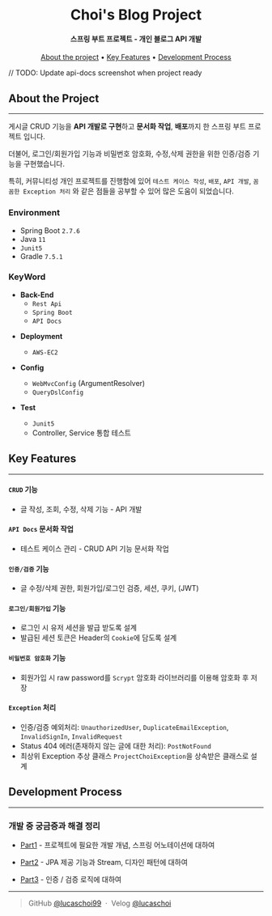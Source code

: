 <h1 align="center">
  Choi's Blog Project
  <br>
</h1>

<h4 align="center"> 스프링 부트 프로젝트 - 개인 블로그 API 개발</h4>

<p align="center">
  <a href="#about">About the project</a> •
  <a href="#key-features">Key Features</a> •
  <a href="#development-process">Development Process</a>
</p>

// TODO: Update api-docs screenshot when project ready

[comment]: <> (![screenshot]&#40;https://raw.githubusercontent.com/amitmerchant1990/electron-markdownify/master/app/img/markdownify.gif&#41;)

## About the Project

---

게시글 CRUD 기능을 **API 개발로 구현**하고 **문서화 작업**, **배포**까지 한 스프링 부트 프로젝트 입니다.

더불어, 로그인/회원가입 기능과 비밀번호 암호화, 수정,삭제 권한을 위한 인증/검증 기능을 구현했습니다.

특히, 커뮤니티성 개인 프로젝트를 진행함에 있어 `테스트 케이스 작성`, `배포`, `API 개발`, `꼼꼼한 Exception 처리` 와 같은 점들을 공부할 수 있어 많은 도움이 되었습니다.

### Environment
- Spring Boot `2.7.6`
- Java `11`
- `Junit5`
- Gradle `7.5.1`

### KeyWord
- **Back-End**
  - `Rest Api`
  - `Spring Boot`
  - `API Docs`

[comment]: <> (Front-End)

[comment]: <> (- `Vue.js`)

- **Deployment**
  - `AWS-EC2`

- **Config**
  - `WebMvcConfig` (ArgumentResolver)
  - `QueryDslConfig`

- **Test**
  - `Junit5`
  - Controller, Service 통합 테스트


## Key Features

---

#### `CRUD` 기능
- 글 작성, 조회, 수정, 삭제 기능 - API 개발

#### `API Docs` 문서화 작업
- 테스트 케이스 관리 - CRUD API 기능 문서화 작업  

#### `인증/검증` 기능
- 글 수정/삭제 권한, 회원가입/로그인 검증, 세션, 쿠키, (JWT)

#### `로그인/회원가입` 기능
- 로그인 시 유저 세션을 발급 받도록 설계
- 발급된 세션 토큰은 Header의 `Cookie`에 담도록 설계

#### `비밀번호 암호화` 기능
- 회원가입 시 raw password를 `Scrypt` 암호화 라이브러리를 이용해 암호화 후 저장

#### `Exception` 처리
- 인증/검증 예외처리: `UnauthorizedUser`, `DuplicateEmailException`, `InvalidSignIn`, `InvalidRequest`
- Status 404 에러(존재하지 않는 글에 대한 처리): `PostNotFound`
- 최상위 Exception 추상 클래스 `ProjectChoiException`을 상속받은 클래스로 설계


## Development Process

---

### 개발 중 궁금증과 해결 정리

- [Part1](https://velog.io/@lucaschoi/%EA%B0%9C%EC%9D%B8-%ED%94%84%EB%A1%9C%EC%A0%9D%ED%8A%B8-%EC%A7%84%ED%96%89-%EC%A4%91-%EA%B6%81%EA%B8%88%ED%96%88%EB%8D%98-%EA%B0%9C%EB%85%90-%EC%B6%94%EA%B0%80-%EA%B3%B5%EB%B6%80) - 프로젝트에 필요한 개발 개념, 스프링 어노테이션에 대하여

- [Part2](https://velog.io/@lucaschoi/%EA%B0%9C%EC%9D%B8-%ED%94%84%EB%A1%9C%EC%A0%9D%ED%8A%B8-%EA%B6%81%EA%B8%88%ED%96%88%EB%8D%98-%EA%B0%9C%EB%85%90-%EC%B6%94%EA%B0%80-%EA%B3%B5%EB%B6%80-2) - JPA 제공 기능과 Stream, 디자인 패턴에 대하여

- [Part3](https://velog.io/@lucaschoi/%EB%B8%94%EB%A1%9C%EA%B7%B8-%ED%94%84%EB%A1%9C%EC%A0%9D%ED%8A%B8-API-%EC%9D%B8%EC%A6%9D) - 인증 / 검증 로직에 대하여

---

> GitHub [@lucaschoi99](https://github.com/lucaschoi99) &nbsp;&middot;&nbsp;
> Velog [@lucaschoi](https://velog.io/@lucaschoi)

